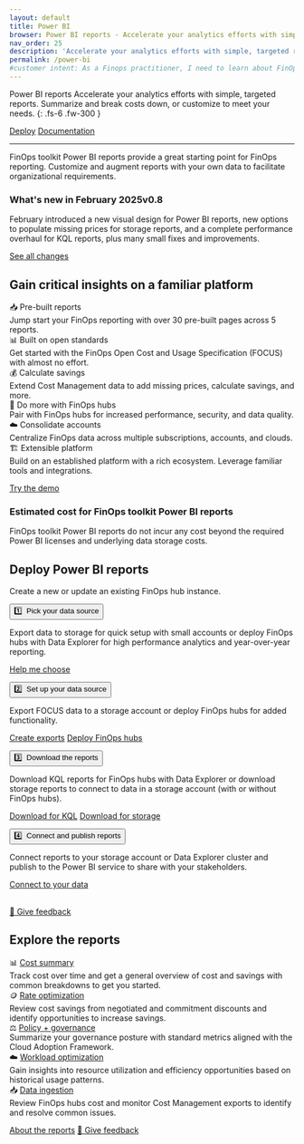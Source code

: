 ```yaml
---
layout: default
title: Power BI
browser: Power BI reports - Accelerate your analytics efforts with simple, targeted reports
nav_order: 25
description: 'Accelerate your analytics efforts with simple, targeted reports. Summarize and break costs down, or customize to meet your needs.'
permalink: /power-bi
#customer intent: As a Finops practitioner, I need to learn about FinOps toolkit Power BI reports
---
```


<span class="fs-9 d-block mb-4">Power BI reports</span>
Accelerate your analytics efforts with simple, targeted reports. Summarize and break costs down, or customize to meet your needs.
{: .fs-6 .fw-300 }

<a class="btn btn-primary fs-5 mb-4 mb-md-0 mr-4" href="#deploy">Deploy</a>
<a class="btn fs-5 mb-4 mb-md-0 mr-4" target="_blank" href="https://learn.microsoft.com/cloud-computing/finops/toolkit/power-bi/reports">Documentation</a>

---

FinOps toolkit Power BI reports provide a great starting point for FinOps reporting. Customize and augment reports with your own data to facilitate organizational requirements.

<div id="whats-new" class="ftk-new">
    <h3>What's new in February 2025<span class="ftk-version">v0.8</span></h3>
    <p>
        February introduced a new visual design for Power BI reports, new options to populate missing prices for storage reports, and a complete performance overhaul for KQL reports, plus many small fixes and improvements.
    </p>
    <p><a target="_blank" href="https://learn.microsoft.com/cloud-computing/finops/toolkit/changelog">See all changes</a></p>
</div>
<a name="features"></a>

## Gain critical insights on a familiar platform

<div class="ftk-gallery">
    <div class="ftk-tile">
        <div>📥 Pre-built reports</div>
        <div>Jump start your FinOps reporting with over 30 pre-built pages across 5 reports.</div>
    </div>
    <div class="ftk-tile">
        <div>📊 Built on open standards</div>
        <div>Get started with the FinOps Open Cost and Usage Specification (FOCUS) with almost no effort.</div>
    </div>
    <div class="ftk-tile">
        <div>💰 Calculate savings</div>
        <div>Extend Cost Management data to add missing prices, calculate savings, and more.</div>
    </div>
    <div class="ftk-tile">
        <div>🏦 Do more with FinOps hubs</div>
        <div>Pair with FinOps hubs for increased performance, security, and data quality.</div>
    </div>
    <div class="ftk-tile">
        <div>☁️ Consolidate accounts</div>
        <div>Centralize FinOps data across multiple subscriptions, accounts, and clouds.</div>
    </div>
    <div class="ftk-tile">
        <div>🏗️ Extensible platform</div>
        <div>Build on an established platform with a rich ecosystem. Leverage familiar tools and integrations.</div>
    </div>
</div>

<a class="btn mb-4 mb-md-0 mr-4" href="https://github.com/microsoft/finops-toolkit/releases/latest/download/PowerBI-demo.zip">Try the demo</a>

<div id="pricing" class="ftk-pricing">
    <h3>Estimated cost for FinOps toolkit Power BI reports</h3>
    <p>
        FinOps toolkit Power BI reports do not incur any cost beyond the required Power BI licenses and underlying data storage costs.
    </p>
</div>
<a name="deploy"></a>

## Deploy Power BI reports

Create a new or update an existing FinOps hub instance.

<div class="ftk-instructions">
    <div class="ftk-step">
        <button class="ftk-accordion">1️⃣&nbsp; Pick your data source</button>
        <div>
            <p>Export data to storage for quick setup with small accounts or deploy FinOps hubs with Data Explorer for high performance analytics and year-over-year reporting.<br></p>
            <p>
                <a class="btn mb-4 mb-md-0 mr-4" target="_blank" href="https://learn.microsoft.com/cloud-computing/finops/toolkit/power-bi/help-me-choose">Help me choose</a>
            </p>
        </div>
    </div>
    <div class="ftk-step">
        <button class="ftk-accordion">2️⃣&nbsp; Set up your data source</button>
        <div>
            <p>Export FOCUS data to a storage account or deploy FinOps hubs for added functionality.<br></p>
            <p>
                <a class="btn mb-4 mb-md-0 mr-4" target="_blank" href="https://portal.azure.com/#view/Microsoft_Azure_CostManagement/Menu/~/exports/openedBy/FinOpsToolkit.PowerBI.CreateExports">Create exports</a>
                <a class="btn mb-4 mb-md-0 mr-4" target="_blank" href="https://learn.microsoft.com/cloud-computing/finops/toolkit/power-bi/help-me-choose">Deploy FinOps hubs</a>
            </p>
        </div>
    </div>
    <div class="ftk-step">
        <button class="ftk-accordion">3️⃣&nbsp; Download the reports</button>
        <div>
            <p>Download KQL reports for FinOps hubs with Data Explorer or download storage reports to connect to data in a storage account (with or without FinOps hubs).<br></p>
            <p>
                <a class="btn mb-4 mb-md-0 mr-4" href="https://github.com/microsoft/finops-toolkit/releases/latest/download/PowerBI-kql.zip">Download for KQL</a>
                <a class="btn mb-4 mb-md-0 mr-4" href="https://github.com/microsoft/finops-toolkit/releases/latest/download/PowerBI-storage.zip">Download for storage</a>
            </p>
        </div>
    </div>
    <div class="ftk-step">
        <button class="ftk-accordion">4️⃣&nbsp; Connect and publish reports</button>
        <div>
            <p>Connect reports to your storage account or Data Explorer cluster and publish to the Power BI service to share with your stakeholders.<br></p>
            <p>
                <a class="btn mb-4 mb-md-0 mr-4" target="_blank" href="https://learn.microsoft.com/cloud-computing/finops/toolkit/power-bi/setup">Connect to your data</a>
            </p>
        </div>
    </div>
</div>

<br>
<a class="btn mb-4 mb-md-0 mr-4" target="_blank" href="https://portal.azure.com/#view/HubsExtension/InProductFeedbackBlade/extensionName/FinOpsToolkit/cesQuestion/How%20easy%20or%20hard%20is%20it%20to%20use%20FinOps%20toolkit%20Power%20BI%20reports%3F/cvaQuestion/How%20valuable%20are%20FinOps%20toolkit%20Power%20BI%20reports%3F/surveyId/FTK{% include ftkver.txt %}/bladeName/PowerBI/featureName/Marketing.Deploy">💜 Give feedback</a>
<a name="docs"></a>

## Explore the reports

<div class="ftk-gallery">
    <div class="ftk-tile">
        <div>📊 <a target="_blank" href="https://learn.microsoft.com/cloud-computing/finops/toolkit/power-bi/cost-summary">Cost summary</a></div>
        <div>
            Track cost over time and get a general overview of cost and savings with common breakdowns to get you started.
        </div>
    </div>
    <div class="ftk-tile">
        <div>🪙 <a target="_blank" href="https://learn.microsoft.com/cloud-computing/finops/toolkit/power-bi/rate-optimization">Rate optimization</a></div>
        <div>
            Review cost savings from negotiated and commitment discounts and identify opportunities to increase savings.
        </div>
    </div>
    <div class="ftk-tile">
        <div>⚖️ <a target="_blank" href="https://learn.microsoft.com/cloud-computing/finops/toolkit/power-bi/governance">Policy + governance</a></div>
        <div>
            Summarize your governance posture with standard metrics aligned with the Cloud Adoption Framework.
        </div>
    </div>
    <div class="ftk-tile">
        <div>☁️ <a target="_blank" href="https://learn.microsoft.com/cloud-computing/finops/toolkit/power-bi/workload-optimization">Workload optimization</a></div>
        <div>
            Gain insights into resource utilization and efficiency opportunities based on historical usage patterns.
        </div>
    </div>
    <div class="ftk-tile">
        <div>📥 <a target="_blank" href="https://learn.microsoft.com/cloud-computing/finops/toolkit/power-bi/data-ingestion">Data ingestion</a></div>
        <div>
            Review FinOps hubs cost and monitor Cost Management exports to identify and resolve common issues.
        </div>
    </div>
</div>

<a class="btn mt-2 mb-4 mb-md-0 mr-4" target="_blank" href="https://learn.microsoft.com/cloud-computing/finops/toolkit/power-bi/reports">About the reports</a>
<a class="btn mb-4 mb-md-0 mr-4" target="_blank" href="https://portal.azure.com/#view/HubsExtension/InProductFeedbackBlade/extensionName/FinOpsToolkit/cesQuestion/How%20easy%20or%20hard%20is%20it%20to%20use%20FinOps%20toolkit%20Power%20BI%20reports%3F/cvaQuestion/How%20valuable%20are%20FinOps%20toolkit%20Power%20BI%20reports%3F/surveyId/FTK{% include ftkver.txt %}/bladeName/PowerBI/featureName/Marketing.Docs">💜 Give feedback</a>

<br>
